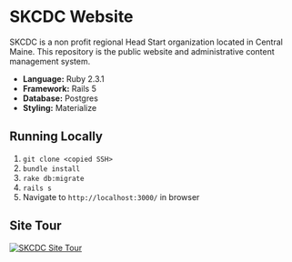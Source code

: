 # SKCDC Website

SKCDC is a non profit regional Head Start organization located in Central Maine. This repository is the public website and administrative content management system.

  - **Language:** Ruby 2.3.1
  - **Framework:** Rails 5
  - **Database:** Postgres
  - **Styling:** Materialize

## Running Locally
  1. ```git clone <copied SSH>```
  2. ```bundle install```
  3. ```rake db:migrate```
  4. ```rails s```
  5. Navigate to ```http://localhost:3000/``` in browser

## Site Tour
[![SKCDC Site Tour](https://ih0.redbubble.net/image.25011287.7046/flat,800x800,070,f.u2.jpg)](https://youtu.be/bC6DY0esG5I "SKCDC Site Tour")
